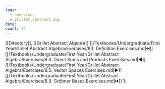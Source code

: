 ```yaml
---
tags:
  - exercises
  - grillet_abstract_alg
date:
count: 74
---
```

[[Directory]], [[Grillet Abstract Algebra]]
[[/Textbooks/Undergraduate/First Year/Grillet Abstract Algebra/Exercises/8.1. Definition Exercises.md|🞀🞀]] [[/Textbooks/Undergraduate/First Year/Grillet Abstract Algebra/Exercises/8.3. Direct Sums and Products Exercises.md|◀]] [[/Textbooks/Undergraduate/First Year/Grillet Abstract Algebra/Exercises/8.5. Vector Spaces Exercises.md|▶]] [[/Textbooks/Undergraduate/First Year/Grillet Abstract Algebra/Exercises/8.9. Gröbner Bases Exercises.md|🞂🞂]]
1. 